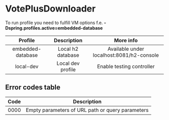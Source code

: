 # VotePlusDownloader

To run profile you need to fulfill VM options f.e. **-Dspring.profiles.active=embedded-database**

| Profile |  Description  | More info    |
| :---:   | :---: | :---: |
| embedded-database | Local h2 database   | Available under localhost:8081/h2-console  |
| local-dev | Local dev profile   | Enable testing controller  |


## Error codes table

| Code |                   Description                    |
|:----:|:------------------------------------------------:|
| 0000 | Empty parameters of URL path or query parameters |

